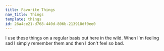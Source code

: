 ```yaml
---
title: Favorite Things
nav_title: Things
template: things
id: 26a4ce21-d768-440d-806b-213918df0ee0
---
```

I use these things on a regular basis out here in the wild. When I'm feeling sad I simply remember them and then I don't feel so bad.

